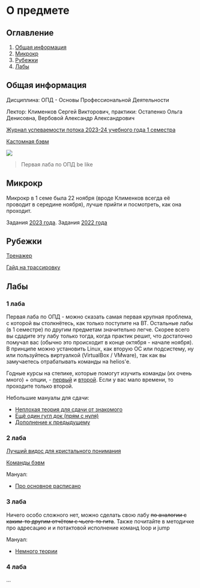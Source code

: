 # О предмете

## Оглавление
1. [Общая информация](#info)
2. [Микрокр](#microkr)
3. [Рубежки](#rubez)
4. [Лабы](#labs)

## Общая информация <a name="info"></a>
Дисциплина: ОПД - Основы Профессиональной Деятельности

Лектор: Клименков Сергей Викторович, практики: Остапенко Ольга Денисовна, Вербовой Александр Александрович

[Журнал успеваемости потока 2023-24 учебного года 1 семестра](https://docs.google.com/spreadsheets/d/13S-2iAf4nN32t-FHNJ_jX8qY8gaT1N2PcAmV19g3OMo/edit#gid=1376124505)

[Кастомная бэвм](custom.jar)

![](https://i.imgur.com/2KYoZI5.gif)

> Первая лаба по ОПД be like

## Микрокр <a name="microkr"></a>
Микрокр в 1 семе была 22 ноября (вроде Клименков всегда её проводит в середине ноября), лучше прийти и посмотреть, как она проходит.

Задания [2023 года](https://github.com/petrovviacheslav/myitmo/blob/main/%D0%9E%D0%9F%D0%94/%D0%BC%D0%B8%D0%BA%D1%80%D0%BE%D0%BA%D1%80/1.pdf). Задания [2022 года](https://github.com/maxbarsukov/itmo/blob/master/1-2%20%D0%BE%D0%BF%D0%B4/%D0%BC%D0%B8%D0%BA%D1%80%D0%BE%D0%BA%D1%80/3/full.pdf)

## Рубежки <a name="rubez"></a>
[Тренажер](https://se.ifmo.ru/~s263975/program-tracing/)

[Гайд на трассировку](https://www.youtube.com/watch?v=u2-U5QQYgZw)

## Лабы <a name="labs"></a>
### 1 лаба
Первая лаба по ОПД - можно сказать самая первая крупная проблема, с которой вы столкнётесь, как только поступите на ВТ. Остальные лабы (в 1 семестре) по другим предметам значительно легче. 
Скорее всего вы сдадите эту лабу только тогда, когда практик решит, что достаточно помучал вас (обычно это происходит в конце октября - начале ноября).
В принципе можно установить Linux, как вторую ОС или подсистему, ну или пользуйтесь виртуалкой (VirtualBox / VMware), так как вы замучаетесь отрабатывать команды на helios'е.

Годные курсы на степике, которые помогут изучить команды (их очень много) + опции, - [первый](https://stepik.org/course/548/syllabus) и [второй](https://stepik.org/course/762/syllabus). Если у вас мало времени, то проходите только второй.

Небольшие мануалы для сдачи:
- [Неплохая теория для сдачи от знакомого](https://docs.google.com/document/d/19otD1kkqn4YImn4nDXEeJ2ycgZoWlZ9C/edit)
- [Ещё один гугл док (прям с нуля)](https://docs.google.com/document/d/1XZ7bkOy13lZGQ0-5w4AaAFLb610I_oCZKR_OsyIkvao/)
- [Дополнение к предыдущему](https://docs.google.com/document/d/1Bc6oI4yNCBIUSL9HYmv4jfmCJZzMQJRaJLEnP4KGhTY/)

### 2 лаба
[Лучший видос для кристального понимания](https://www.youtube.com/watch?v=5DXYGx7RtZY)

[Команды бэвм](commands.txt)

Мануал:
- [Про основное расписано](https://docs.google.com/document/d/1uIEith7IyBjr1Ml_8ONNz5hXl6lLQfBaHNtGxB_ksww/edit)

### 3 лаба

Ничего особо сложного нет, можно сделать свою лабу ~~по аналогии с каким-то другим отчётом с чьего-то гита~~. Также почитайте в методичке про адресацию и и потактовой исполнение команд loop и jump

Мануал:
- [Немного теории](https://docs.google.com/document/d/1ibxWGHrGqzumBXy3c-ye6oFcl5KJKDzT_ZZbq8nSPpU/edit)

### 4 лаба

...